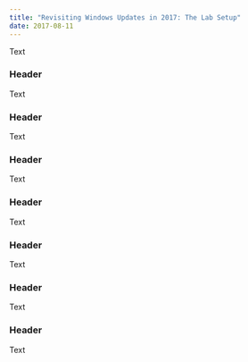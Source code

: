 ```yaml
---
title: "Revisiting Windows Updates in 2017: The Lab Setup"
date: 2017-08-11
---
```


Text

### Header

Text

### Header

Text

### Header

Text

### Header

Text

### Header

Text

### Header

Text

### Header

Text
